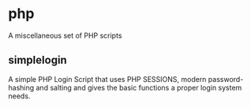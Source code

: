 php
===

A miscellaneous set of PHP scripts

simplelogin
-----------

A simple PHP Login Script that uses PHP SESSIONS, modern password-hashing and
salting and gives the basic functions a proper login system needs.
